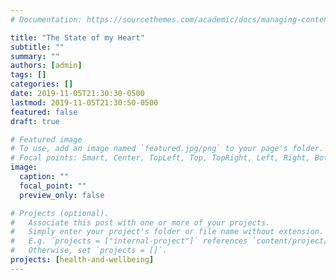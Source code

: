 ```yaml
---
# Documentation: https://sourcethemes.com/academic/docs/managing-content/

title: "The State of my Heart"
subtitle: ""
summary: ""
authors: [admin]
tags: []
categories: []
date: 2019-11-05T21:30:30-0500
lastmod: 2019-11-05T21:30:50-0500
featured: false
draft: true

# Featured image
# To use, add an image named `featured.jpg/png` to your page's folder.
# Focal points: Smart, Center, TopLeft, Top, TopRight, Left, Right, BottomLeft, Bottom, BottomRight.
image:
  caption: ""
  focal_point: ""
  preview_only: false

# Projects (optional).
#   Associate this post with one or more of your projects.
#   Simply enter your project's folder or file name without extension.
#   E.g. `projects = ["internal-project"]` references `content/project/deep-learning/index.md`.
#   Otherwise, set `projects = []`.
projects: [health-and-wellbeing]
---
```


